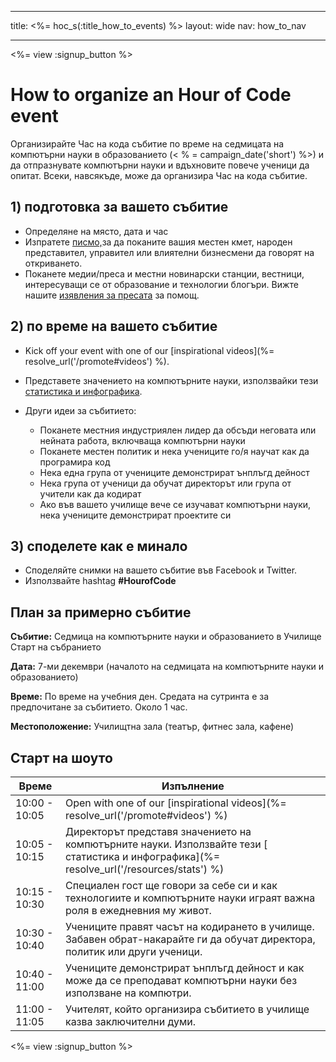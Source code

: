 * * *

title: <%= hoc_s(:title_how_to_events) %> layout: wide nav: how_to_nav

* * *

<%= view :signup_button %>

# How to organize an Hour of Code event

Организирайте Час на кода събитие по време на седмицата на компютърни науки в образованието (< % = campaign_date('short') %>) и да отпразнувате компютърни науки и вдъхновите повече ученици да опитат. Всеки, навсякъде, може да организира Час на кода събитие.

## 1) подготовка за вашето събитие

  * Определяне на място, дата и час
  * Изпратете [ писмо,](<%= hoc_uri('https://docs.google.com/a/code.org/document/d/1eP41sKW7y0qq_JvkRIgZK8dWYICaGRZ4CCDETXa78wY/edit') %>)за да поканите вашия местен кмет, народен представител, управител или влиятелни бизнесмени да говорят на откриването.
  * Поканете медии/преса и местни новинарски станции, вестници, интересуващи се от образование и технологии блогъри. Вижте нашите [изявления за пресата](<%= hoc_uri('/resources/press-kit') %>) за помощ.

## 2) по време на вашето събитие

  * Kick off your event with one of our [inspirational videos](%= resolve_url('/promote#videos') %).
  * Представете значението на компютърните науки, използвайки тези [статистика и инфографика](<%= hoc_uri('/resources/stats') %>).   
      
    
  * Други идеи за събитието: 
      * Поканете местния индустриялен лидер да обсъди неговата или нейната работа, включваща компютърни науки
      * Поканете местен политик и нека учениците го/я научат как да програмира код
      * Нека една група от учениците демонстрират ънплъгд дейност
      * Нека група от ученици да обучат директорът или група от учители как да кодират
      * Ако във вашето училище вече се изучават компютърни науки, нека учениците демонстрират проектите си

## 3) споделете как е минало

  * Споделяйте снимки на вашето събитие във Facebook и Twitter. 
  * Използвайте hashtag **#HourofCode**

## План за примерно събитие

**Събитие:** Седмица на компютърните науки и образованието в Училище Старт на събранието

**Дата:** 7-ми декември (началото на седмицата на компютърните науки и образованието)

**Време:** По време на учебния ден. Средата на сутринта е за предпочитане за събитието. Около 1 час.

**Местоположение:** Училищтна зала (театър, фитнес зала, кафене)   
  


## Старт на шоуто

| Време         | Изпълнение                                                                                                                                |
| ------------- | ----------------------------------------------------------------------------------------------------------------------------------------- |
| 10:00 - 10:05 | Open with one of our [inspirational videos](%= resolve_url('/promote#videos') %)                                                          |
| 10:05 - 10:15 | Директорът представя значението на компютърните науки. Използвайте тези [ статистика и инфографика](%= resolve_url('/resources/stats') %) |
| 10:15 - 10:30 | Специален гост ще говори за себе си и как технологиите и компютърните науки играят важна роля в ежедневния му живот.                      |
| 10:30 - 10:40 | Учениците правят часът на кодирането в училище. Забавен обрат-накарайте ги да обучат директора, политик или други ученици.                |
| 10:40 - 11:00 | Учениците демонстрират ънплъгд дейност и как може да се преподават компютърни науки без използване на компютри.                           |
| 11:00 - 11:05 | Учителят, който организира събитието в училище казва заключителни думи.                                                                   |

<%= view :signup_button %>